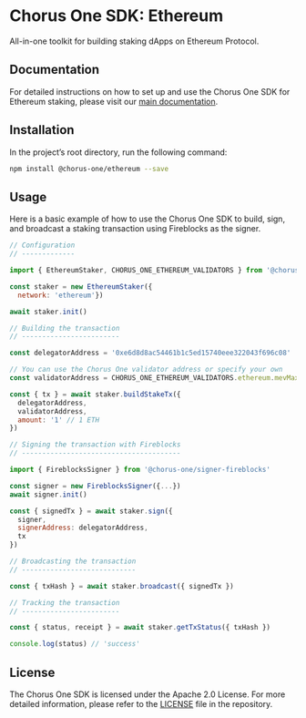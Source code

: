 # Chorus One SDK: Ethereum

All-in-one toolkit for building staking dApps on Ethereum Protocol.

## Documentation

For detailed instructions on how to set up and use the Chorus One SDK for Ethereum staking, please visit our [main documentation](http://example.com/todo-fix-me).

## Installation

In the project’s root directory, run the following command:

```bash
npm install @chorus-one/ethereum --save
```

## Usage

Here is a basic example of how to use the Chorus One SDK to build, sign, and broadcast a staking transaction using Fireblocks as the signer.

```javascript
// Configuration
// -------------

import { EthereumStaker, CHORUS_ONE_ETHEREUM_VALIDATORS } from '@chorus-one/solana'

const staker = new EthereumStaker({
  network: 'ethereum'})

await staker.init()

// Building the transaction
// ------------------------

const delegatorAddress = '0xe6d8d8ac54461b1c5ed15740eee322043f696c08'

// You can use the Chorus One validator address or specify your own
const validatorAddress = CHORUS_ONE_ETHEREUM_VALIDATORS.ethereum.mevMaxVault

const { tx } = await staker.buildStakeTx({
  delegatorAddress,
  validatorAddress,
  amount: '1' // 1 ETH
})

// Signing the transaction with Fireblocks
// ---------------------------------------

import { FireblocksSigner } from '@chorus-one/signer-fireblocks'

const signer = new FireblocksSigner({...})
await signer.init()

const { signedTx } = await staker.sign({
  signer,
  signerAddress: delegatorAddress,
  tx
})

// Broadcasting the transaction
// ----------------------------

const { txHash } = await staker.broadcast({ signedTx })

// Tracking the transaction
// ------------------------

const { status, receipt } = await staker.getTxStatus({ txHash })

console.log(status) // 'success'
```

## License

The Chorus One SDK is licensed under the Apache 2.0 License. For more detailed information, please refer to the [LICENSE](./LICENSE) file in the repository.

